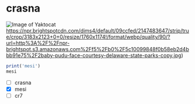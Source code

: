 # crasna
![Image of Yaktocat](https://npr.brightspotcdn.com/dims4/default/09ccfed/2147483647/strip/true/crop/3183x2123+0+0/resize/1760x1174!/format/webp/quality/90/?url=http%3A%2F%2Fnpr-brightspot.s3.amazonaws.com%2Ff5%2Fb0%2F5c10099848f0b58eb2d4bbb91e75%2F2baby-pudu-face-courtesy-delaware-state-parks-copy.jpg)https://npr.brightspotcdn.com/dims4/default/09ccfed/2147483647/strip/true/crop/3183x2123+0+0/resize/1760x1174!/format/webp/quality/90/?url=http%3A%2F%2Fnpr-brightspot.s3.amazonaws.com%2Ff5%2Fb0%2F5c10099848f0b58eb2d4bbb91e75%2F2baby-pudu-face-courtesy-delaware-state-parks-copy.jpg)

``` javascript
print('mesi')
mesi
```
- [ ] crasna
- [x] mesi
- [ ] cr7

